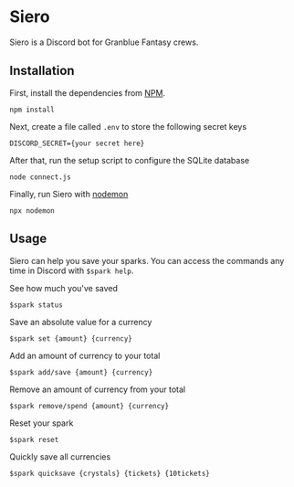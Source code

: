 # Siero
Siero is a Discord bot for Granblue Fantasy crews.

## Installation
First, install the dependencies from [NPM](https://www.npmjs.com/get-npm).
```
npm install
```

Next, create a file called `.env` to store the following secret keys
```
DISCORD_SECRET={your secret here} 
```

After that, run the setup script to configure the SQLite database
```
node connect.js
```

Finally, run Siero with [nodemon](https://nodemon.io)
```
npx nodemon
```

## Usage
Siero can help you save your sparks. You can access the commands any time in Discord with `$spark help`.

See how much you've saved
```
$spark status
``` 

Save an absolute value for a currency
```
$spark set {amount} {currency}
```

Add an amount of currency to your total
```
$spark add/save {amount} {currency}
```

Remove an amount of currency from your total
```
$spark remove/spend {amount} {currency}
```

Reset your spark
```
$spark reset
```

Quickly save all currencies
```
$spark quicksave {crystals} {tickets} {10tickets}
```
